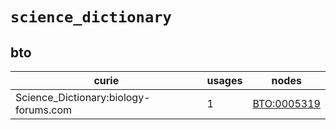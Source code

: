 # `science_dictionary`

## bto

| curie                                 |   usages | nodes                                                     |
|---------------------------------------|----------|-----------------------------------------------------------|
| Science_Dictionary:biology-forums.com |        1 | [BTO:0005319](http://purl.obolibrary.org/obo/BTO_0005319) |

